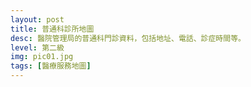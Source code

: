 ```yaml
---
layout: post
title: 普通科診所地圖
desc: 醫院管理局的普通科門診資料，包括地址、電話、診症時間等。
level: 第二級
img: pic01.jpg
tags: [醫療服務地圖]
---
```

 <!-- Make sure you put this AFTER Leaflet's CSS -->
 <script src="https://unpkg.com/leaflet@1.3.4/dist/leaflet.js"
   integrity="sha512-nMMmRyTVoLYqjP9hrbed9S+FzjZHW5gY1TWCHA5ckwXZBadntCNs8kEqAWdrb9O7rxbCaA4lKTIWjDXZxflOcA=="
   crossorigin=""></script>
 
 <div id="map_canvas"></div>
 
 
<script type="text/javascript"> 
   var viewport = document.querySelector("meta[name=viewport]");
   viewport.setAttribute('content', 'initial-scale=1.0, user-scalable=no');
   mapDiv.style.width = '100%';
   mapDiv.style.height = '500px';
 
   var mymap = L.map('map_canvas').setView([22.38269281766774, 114.10987863448963], 11);
   
   L.tileLayer('https://{s}.tile.openstreetmap.org/{z}/{x}/{y}.png', {
    attribution: '&copy; <a href="https://www.openstreetmap.org/copyright">OpenStreetMap</a> contributors'
   }).addTo(mymap);
</script>
